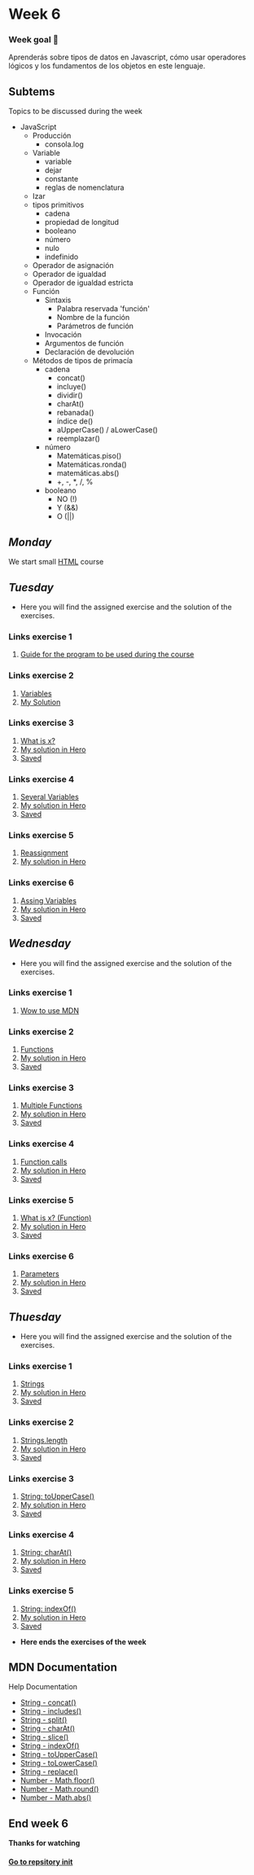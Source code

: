 # Week 6
### Week goal 👻 
Aprenderás sobre tipos de datos en Javascript, cómo usar operadores lógicos y los fundamentos de los objetos en este lenguaje.
## Subtems
Topics to be discussed during the week
+ JavaScript
  - Producción
    - consola.log
  - Variable
    - variable
    - dejar
    - constante 
    - reglas de nomenclatura
  - Izar
  - tipos primitivos
    - cadena
    - propiedad de longitud
    - booleano
    - número
    - nulo
    - indefinido
  - Operador de asignación
  - Operador de igualdad
  - Operador de igualdad estricta
  - Función 
    - Sintaxis
      - Palabra reservada 'función'
      - Nombre de la función
      - Parámetros de función 
    - Invocación
    - Argumentos de función
    - Declaración de devolución
  - Métodos de tipos de primacía
    - cadena
      - concat()
      - incluye()
      - dividir()
      - charAt()
      - rebanada()
      - índice de()
      - aUpperCase() / aLowerCase()
      - reemplazar()
    - número
      - Matemáticas.piso()
      - Matemáticas.ronda()
      - matemáticas.abs()
      - +, -, *, /, %
    - booleano
      - NO (!)  
      - Y (&&)
      - O (||)
## _Monday_
We start small [HTML](https://edpuzzle.com/join/vawasaj) course
## _Tuesday_
+ Here you will find the assigned exercise and the solution of the exercises.
### Links exercise 1
1. [Guide for the program to be used during the course](https://bit.ly/3ZCDlfe)
### Links exercise 2
1. [Variables](https://bit.ly/3F0JVV0)
2. [My Solution](https://www.jshero.net/en/koans/var.html)
### Links exercise 3
1. [What is x?](https://bit.ly/3KZQg7c)
2. [My solution in Hero](https://www.jshero.net/en/koans/jsx01.html)
3. [Saved](https://bit.ly/3YmzQZw)
### Links exercise 4
1. [Several Variables](https://bit.ly/3EZXwMB)
2. [My solution in Hero](https://www.jshero.net/en/koans/var2.html)
3. [Saved](https://bit.ly/3ycbAPh)
### Links exercise 5
1. [Reassignment](https://bit.ly/3kM4EVK)
2. [My solution in Hero](https://www.jshero.net/en/koans/jsx02.html)
### Links exercise 6 
1. [Assing Variables](https://bit.ly/3ZJSCv8)
2. [My solution in Hero](https://www.jshero.net/en/koans/jsx03.html)
3. [Saved](https://bit.ly/41LunOQ)
## _Wednesday_
+ Here you will find the assigned exercise and the solution of the exercises.
### Links exercise 1
1. [Wow to use MDN](https://bit.ly/3JfL7qb)
### Links exercise 2
1. [Functions](https://bit.ly/3ZJq0lq)
2. [My solution in Hero](https://www.jshero.net/en/koans/function.html)
3. [Saved](https://bit.ly/3F0M4QF)
### Links exercise 3
1. [Multiple Functions](https://bit.ly/3Zp36Qz)
2. [My solution in Hero](https://www.jshero.net/en/koans/function2.html)
3. [Saved](https://bit.ly/3SUyG6j)
### Links exercise 4
1. [Function calls](https://bit.ly/3JdmASK)
2. [My solution in Hero](https://www.jshero.net/en/koans/functioncall.html)
3. [Saved](https://bit.ly/3yfwX22)
### Links exercise 5
1. [What is x? (Function)](https://bit.ly/3SNLcVi)
2. [My solution in Hero](https://www.jshero.net/en/koans/jsx05.html)
3. [Saved](https://bit.ly/3ZFAYIP)
### Links exercise 6
1. [Parameters](https://bit.ly/3yezcCE)
2. [My solution in Hero](https://www.jshero.net/en/koans/parameter.html)
3. [Saved](https://bit.ly/3ydUEHX)
## _Thuesday_
+ Here you will find the assigned exercise and the solution of the exercises.
### Links exercise 1
1. [Strings](https://bit.ly/3yamGnT)
2. [My solution in Hero](https://www.jshero.net/en/koans/string.html)
3. [Saved](https://bit.ly/3IRvZhl)
### Links exercise 2
1. [Strings.length](https://bit.ly/3JhicSP)
2. [My solution in Hero](https://www.jshero.net/en/koans/stringlength.html)
3. [Saved](https://bit.ly/3mwv7qL)
### Links exercise 3
1. [String: toUpperCase()](https://bit.ly/3IVRjSO)
2. [My solution in Hero](https://www.jshero.net/en/koans/stringupper.html)
3. [Saved](https://bit.ly/3ZJvywe)
### Links exercise 4
1. [String: charAt()](https://bit.ly/3SOAD4m)
2. [My solution in Hero](https://www.jshero.net/en/koans/stringcharat.html)
3. [Saved](https://bit.ly/3YomE6t)
### Links exercise 5
1. [String: indexOf()](https://bit.ly/3EYH1jJ)
2. [My solution in Hero](https://www.jshero.net/en/koans/stringindexof.html)
3. [Saved](https://bit.ly/3Jfr1w5)
+ **Here ends the exercises of the week**
## MDN Documentation
Help Documentation
+ [String - concat()](https://mzl.la/3EYHlih)
+ [String - includes()](https://mzl.la/3Zf5Dgd)
+ [String - split()](https://mzl.la/3kMCGsX)
+ [String - charAt()](https://mzl.la/3kM7gmw) 
+ [String - slice()](https://mzl.la/3KYyUYn) 
+ [String - indexOf()](https://mzl.la/3ZMpzqN)  
+ [String - toUpperCase()](https://mzl.la/3yd0hWL)  
+ [String - toLowerCase()](https://mzl.la/3mucaFl)  
+ [String - replace()](https://mzl.la/3ybDpae)  
+ [Number - Math.floor()](https://mzl.la/3mtSDoz)  
+ [Number - Math.round()](https://mzl.la/3ZohwQS)  
+ [Number - Math.abs()](https://mzl.la/41Q45Lt)
## End week 6
**Thanks for watching**
#### [Go to repsitory init](https://github.com/Ben4010/CORE-CODE-REPOSITORIOS)
